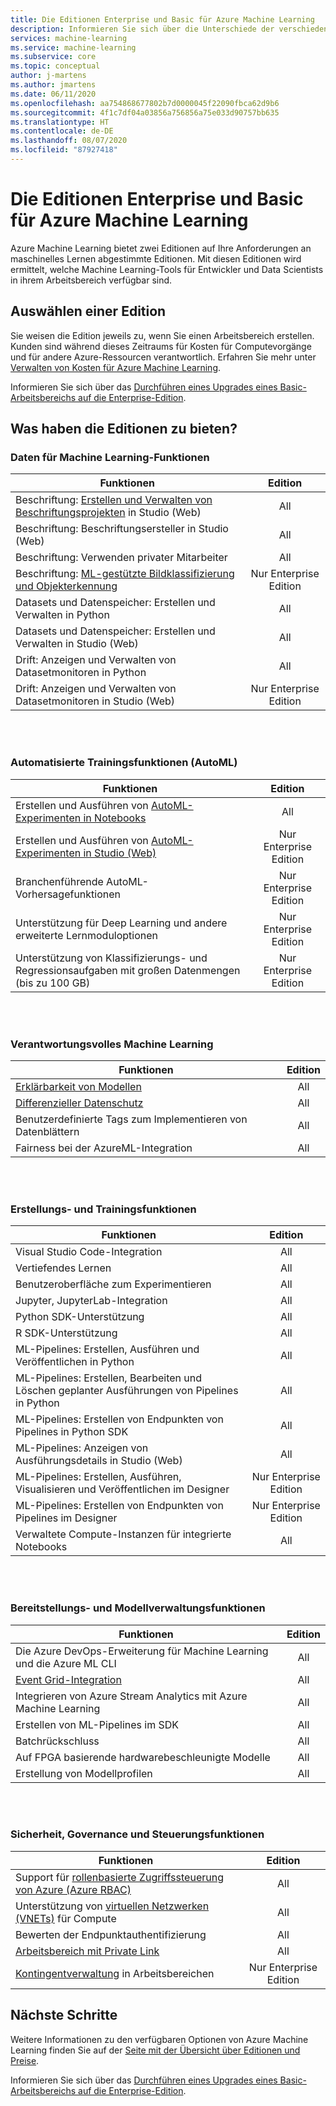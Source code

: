 ```yaml
---
title: Die Editionen Enterprise und Basic für Azure Machine Learning
description: Informieren Sie sich über die Unterschiede der verschiedenen Azure Machine Learning-Editionen.
services: machine-learning
ms.service: machine-learning
ms.subservice: core
ms.topic: conceptual
author: j-martens
ms.author: jmartens
ms.date: 06/11/2020
ms.openlocfilehash: aa754868677802b7d0000045f22090fbca62d9b6
ms.sourcegitcommit: 4f1c7df04a03856a756856a75e033d90757bb635
ms.translationtype: HT
ms.contentlocale: de-DE
ms.lasthandoff: 08/07/2020
ms.locfileid: "87927418"
---
```

# <a name="enterprise-and-basic-editions-of-azure-machine-learning"></a>Die Editionen Enterprise und Basic für Azure Machine Learning 

Azure Machine Learning bietet zwei Editionen auf Ihre Anforderungen an maschinelles Lernen abgestimmte Editionen. Mit diesen Editionen wird ermittelt, welche Machine Learning-Tools für Entwickler und Data Scientists in ihrem Arbeitsbereich verfügbar sind.

## <a name="choose-an-edition"></a>Auswählen einer Edition

Sie weisen die Edition jeweils zu, wenn Sie einen Arbeitsbereich erstellen. Kunden sind während dieses Zeitraums für Kosten für Computevorgänge und für andere Azure-Ressourcen verantwortlich. Erfahren Sie mehr unter [Verwalten von Kosten für Azure Machine Learning](concept-plan-manage-cost.md).

Informieren Sie sich über das [Durchführen eines Upgrades eines Basic-Arbeitsbereichs auf die Enterprise-Edition](how-to-manage-workspace.md#upgrade). 

## <a name="whats-in-each-edition"></a>Was haben die Editionen zu bieten?

### <a name="data-for-machine-learning-capabilities"></a>Daten für Machine Learning-Funktionen  

| Funktionen                     | Edition                 |
|------------------------------------------------------------------------------------|:-----------:|
| Beschriftung: [Erstellen und Verwalten von Beschriftungsprojekten](tutorial-labeling.md) in Studio (Web)                                                | All                     |
| Beschriftung: Beschriftungsersteller in Studio (Web)                                    | All                     |
| Beschriftung: Verwenden privater Mitarbeiter                               | All                     |
| Beschriftung: [ML-gestützte Bildklassifizierung und Objekterkennung](how-to-label-images.md)                  | Nur Enterprise Edition |
| Datasets und Datenspeicher: Erstellen und Verwalten in Python                       | All                     |
| Datasets und Datenspeicher: Erstellen und Verwalten in Studio (Web)                         | All                     |
| Drift: Anzeigen und Verwalten von Datasetmonitoren in Python                           | All                     |
| Drift: Anzeigen und Verwalten von Datasetmonitoren in Studio (Web)                            | Nur Enterprise Edition |


<br/>
<br/>

### <a name="automated-training-capabilities-automl"></a>Automatisierte Trainingsfunktionen (AutoML)

| Funktionen    | Edition                 |
|------------------------------------------------------------------------------------|:-----------:|
| Erstellen und Ausführen von [AutoML-Experimenten in Notebooks](how-to-configure-auto-train.md)               | All                     |
| Erstellen und Ausführen von [AutoML-Experimenten in Studio (Web)](how-to-use-automated-ml-for-ml-models.md)   | Nur Enterprise Edition |
| Branchenführende AutoML-Vorhersagefunktionen             | Nur Enterprise Edition |
| Unterstützung für Deep Learning und andere erweiterte Lernmoduloptionen | Nur Enterprise Edition |
| Unterstützung von Klassifizierungs- und Regressionsaufgaben mit großen Datenmengen (bis zu 100 GB)                     | Nur Enterprise Edition |


<br/>
<br/>

### <a name="responsible-machine-learning"></a>Verantwortungsvolles Machine Learning

| Funktionen    | Edition                 |
|------------------------------------------------------------------------------------|:-----------:|
| [Erklärbarkeit von Modellen](how-to-machine-learning-interpretability-automl.md)                                              | All                     |
| [Differenzieller Datenschutz](how-to-differential-privacy.md)                          | All                     |
| Benutzerdefinierte Tags zum Implementieren von Datenblättern    | All                     |
| Fairness bei der AzureML-Integration                                      | All                     |

<br/>
<br/>


### <a name="build-and-train-capabilities"></a>Erstellungs- und Trainingsfunktionen

| Funktionen    | Edition                 |
|------------------------------------------------------------------------------------|:-----------:|
| Visual Studio Code-Integration                                                     | All                     |
| Vertiefendes Lernen                                                             | All                     |
| Benutzeroberfläche zum Experimentieren                                                                 | All                     |
| Jupyter, JupyterLab-Integration                                                    | All                     |
| Python SDK-Unterstützung                                                                 | All                     |
| R SDK-Unterstützung                                                                      | All                     |
| ML-Pipelines: Erstellen, Ausführen und Veröffentlichen in Python                           | All                     |
| ML-Pipelines: Erstellen, Bearbeiten und Löschen geplanter Ausführungen von Pipelines in Python| All                     |
| ML-Pipelines: Erstellen von Endpunkten von Pipelines in Python SDK                                   | All                     |
| ML-Pipelines: Anzeigen von Ausführungsdetails in Studio (Web)                                              | All                     |
| ML-Pipelines: Erstellen, Ausführen, Visualisieren und Veröffentlichen im Designer                  | Nur Enterprise Edition |
| ML-Pipelines: Erstellen von Endpunkten von Pipelines im Designer | Nur Enterprise Edition |
| Verwaltete Compute-Instanzen für integrierte Notebooks                                 | All                     |


<br/>
<br/>

### <a name="deployment-and-model-management-capabilities"></a>Bereitstellungs- und Modellverwaltungsfunktionen

| Funktionen                            | Edition                 |
|------------------------------------------------------------------------------------|:-----------:|
| Die Azure DevOps-Erweiterung für Machine Learning und die Azure ML CLI                 | All                     |
| [Event Grid-Integration](how-to-use-event-grid.md)                                                             | All                     |
| Integrieren von Azure Stream Analytics mit Azure Machine Learning                       | All                     |
| Erstellen von ML-Pipelines im SDK                                                         | All                     |
| Batchrückschluss                                                                  | All                     |
| Auf FPGA basierende hardwarebeschleunigte Modelle                                             | All                     |
| Erstellung von Modellprofilen                                                                    | All                     |

<br/>
<br/>

### <a name="security-governance-and-control-capabilities"></a>Sicherheit, Governance und Steuerungsfunktionen

| Funktionen     | Edition                 |
|------------------------------------------------------------------------------------|:-----------:|
| Support für [rollenbasierte Zugriffssteuerung von Azure (Azure RBAC)](how-to-assign-roles.md)                                           | All                     |
| Unterstützung von [virtuellen Netzwerken (VNETs)](how-to-enable-virtual-network.md) für Compute                                         | All                     |
| Bewerten der Endpunktauthentifizierung                                                    | All                     |
| [Arbeitsbereich mit Private Link](how-to-configure-private-link.md)                                                            | All                     |
| [Kontingentverwaltung](how-to-manage-quotas.md) in Arbeitsbereichen                                                 | Nur Enterprise Edition |

## <a name="next-steps"></a>Nächste Schritte

Weitere Informationen zu den verfügbaren Optionen von Azure Machine Learning finden Sie auf der [Seite mit der Übersicht über Editionen und Preise](https://azure.microsoft.com/pricing/details/machine-learning/). 

Informieren Sie sich über das [Durchführen eines Upgrades eines Basic-Arbeitsbereichs auf die Enterprise-Edition](how-to-manage-workspace.md#upgrade). 

